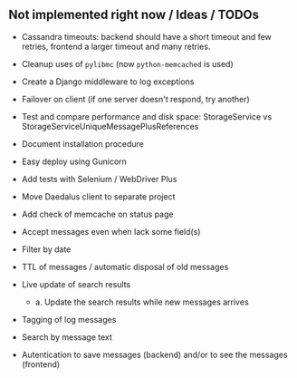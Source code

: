 
Not implemented right now / Ideas / TODOs
----------------------------------------

* Cassandra timeouts: backend should have a short timeout and few retries, frontend a larger timeout and many retries.

* Cleanup uses of `pylibmc` (now `python-memcached` is used)

* Create a Django middleware to log exceptions

* Failover on client (if one server doesn't respond, try another)

* Test and compare performance and disk space: StorageService vs StorageServiceUniqueMessagePlusReferences

* Document installation procedure

* Easy deploy using Gunicorn

* Add tests with Selenium / WebDriver Plus

* Move Daedalus client to separate project

* Add check of memcache on status page

* Accept messages even when lack some field(s)

* Filter by date

* TTL of messages / automatic disposal of old messages

* Live update of search results
  - a. Update the search results while new messages arrives

* Tagging of log messages

* Search by message text

* Autentication to save messages (backend) and/or to see the messages (frontend)
